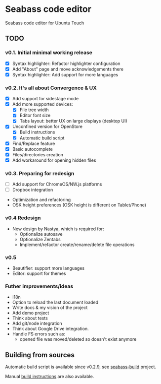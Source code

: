 # Seabass code editor
Seabass code editor for Ubuntu Touch

## TODO
### v0.1. Initial minimal working release
- [x] Syntax highlighter: Refactor highlighter configuration
- [x] Add "About" page and move acknowledgements there
- [x] Syntax highlighter: Add support for more languages
 
### v0.2. It's all about Convergence & UX
- [x] Add support for sidestage mode
- [x] Add more supported devices:  
   - [x] File tree width
   - [x] Editor font size
   - [x] Tabs layout: better UX on large displays (desktop UI)
- [x] Unconfined version for OpenStore  
   - [x] Build instructions
   - [x] Automatic build script
- [x] Find/Replace feature
- [x] Basic autocomplete
- [x] Files/directories creation
- [x] Add workaround for opening hidden files

### v0.3. Preparing for redesign
- [ ] Add support for ChromeOS/NW.js platforms
- [ ] Dropbox integration
* Optimization and refactoring
* OSK height preferences (OSK height is different on Tablet/Phone)

### v0.4 Redesign
* New design by Nastya, which is required for:
   * Optionalize autosave
   * Optionalize Zentabs
   * Implement/refactor create/rename/delete file operations

### v0.5
* Beautifier: support more languages
* Editor: support for themes

### Futher improvements/ideas
* i18n
* Option to reload the last document loaded
* Write docs & my vision of the project
* Add demo project
* Think about tests
* Add git/node integration
* Think about Google Drive integration.
* Handle FS errors such as:  
   * opened file was moved/deleted so doesn't exist anymore

## Building from sources

Automatic build script is available since v0.2.9, see [seabass-build](https://github.com/milikhin/seabass-build) project.

Manual [build instructions](building.md) are also available.
